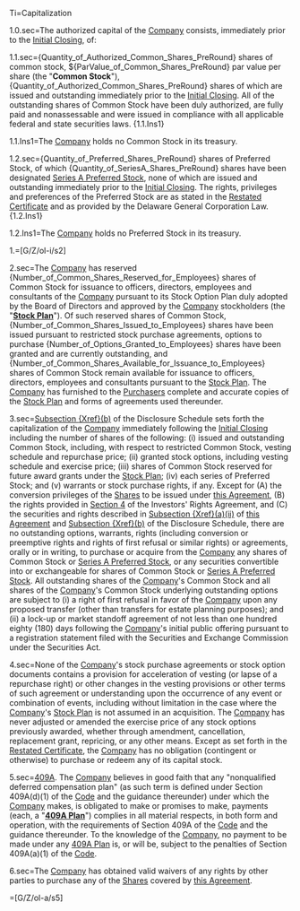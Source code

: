 Ti=Capitalization

1.0.sec=The authorized capital of the <a href='#Def.Company.sec' class='definedterm'>Company</a> consists, immediately prior to the <a href='#Def.Initial_Closing.sec' class='definedterm'>Initial Closing</a>, of:

1.1.sec={Quantity_of_Authorized_Common_Shares_PreRound} shares of common stock, ${ParValue_of_Common_Shares_PreRound} par value per share (the "<strong>Common Stock</strong>"), {Quantity_of_Authorized_Common_Shares_PreRound} shares of which are issued and outstanding immediately prior to the <a href='#Def.Initial_Closing.sec' class='definedterm'>Initial Closing</a>. All of the outstanding shares of Common Stock have been duly authorized, are fully paid and nonassessable and were issued in compliance with all applicable federal and state securities laws. {1.1.Ins1} 

1.1.Ins1=The <a href='#Def.Company.sec' class='definedterm'>Company</a> holds no Common Stock in its treasury.

1.2.sec={Quantity_of_Preferred_Shares_PreRound} shares of Preferred Stock, of which {Quantity_of_SeriesA_Shares_PreRound} shares have been designated <a href='#Def.Series_A_Preferred_Stock.sec' class='definedterm'>Series A Preferred Stock</a>, none of which are issued and outstanding immediately prior to the <a href='#Def.Initial_Closing.sec' class='definedterm'>Initial Closing</a>. The rights, privileges and preferences of the Preferred Stock are as stated in the <a href='#Def.Restated_Certificate.sec' class='definedterm'>Restated Certificate</a> and as provided by the Delaware General Corporation Law. {1.2.Ins1}

1.2.Ins1=The <a href='#Def.Company.sec' class='definedterm'>Company</a> holds no Preferred Stock in its treasury.

1.=[G/Z/ol-i/s2]

2.sec=The <a href='#Def.Company.sec' class='definedterm'>Company</a> has reserved {Number_of_Common_Shares_Reserved_for_Employees} shares of Common Stock for issuance to officers, directors, employees and consultants of the <a href='#Def.Company.sec' class='definedterm'>Company</a> pursuant to its Stock Option Plan duly adopted by the Board of Directors and approved by the <a href='#Def.Company.sec' class='definedterm'>Company</a> stockholders (the "<strong><a href='#Def.Stock_Plan.sec' class='definedterm'>Stock Plan</a></strong>"). Of such reserved shares of Common Stock, {Number_of_Common_Shares_Issued_to_Employees} shares have been issued pursuant to restricted stock purchase agreements, options to purchase {Number_of_Options_Granted_to_Employees} shares have been granted and are currently outstanding, and {Number_of_Common_Shares_Available_for_Issuance_to_Employees} shares of Common Stock remain available for issuance to officers, directors, employees and consultants pursuant to the <a href='#Def.Stock_Plan.sec' class='definedterm'>Stock Plan</a>. The <a href='#Def.Company.sec' class='definedterm'>Company</a> has furnished to the <a href='#Def.Purchaser.sec' class='definedterm'>Purchasers</a> complete and accurate copies of the <a href='#Def.Stock_Plan.sec' class='definedterm'>Stock Plan</a> and forms of agreements used thereunder.

3.sec=<u>Subsection </u><u>{Xref}(b)</u> of the Disclosure Schedule sets forth the capitalization of the <a href='#Def.Company.sec' class='definedterm'>Company</a> immediately following the <a href='#Def.Initial_Closing.sec' class='definedterm'>Initial Closing</a> including the number of shares of the following: (i) issued and outstanding Common Stock, including, with respect to restricted Common Stock, vesting schedule and repurchase price; (ii) granted stock options, including vesting schedule and exercise price; (iii) shares of Common Stock reserved for future award grants under the <a href='#Def.Stock_Plan.sec' class='definedterm'>Stock Plan</a>; (iv) each series of Preferred Stock; and (v) warrants or stock purchase rights, if any. Except for (A) the conversion privileges of the <a href='#Def.Shares.sec' class='definedterm'>Shares</a> to be issued under <a href='#Def.Agreement.sec' class='definedterm'>this Agreement</a>, (B) the rights provided in <u>Section 4</u> of the Investors' Rights Agreement, and (C) the securities and rights described in <u>Subsection </u><u>{Xref}(a)(ii)</u> of <a href='#Def.Agreement.sec' class='definedterm'>this Agreement</a> and <u>Subsection </u><u>{Xref}(b)</u> of the Disclosure Schedule, there are no outstanding options, warrants, rights (including conversion or preemptive rights and rights of first refusal or similar rights) or agreements, orally or in writing, to purchase or acquire from the <a href='#Def.Company.sec' class='definedterm'>Company</a> any shares of Common Stock or <a href='#Def.Series_A_Preferred_Stock.sec' class='definedterm'>Series A Preferred Stock</a>, or any securities convertible into or exchangeable for shares of Common Stock or <a href='#Def.Series_A_Preferred_Stock.sec' class='definedterm'>Series A Preferred Stock</a>. All outstanding shares of the <a href='#Def.Company.sec' class='definedterm'>Company</a>'s Common Stock and all shares of the <a href='#Def.Company.sec' class='definedterm'>Company</a>'s Common Stock underlying outstanding options are subject to (i) a right of first refusal in favor of the <a href='#Def.Company.sec' class='definedterm'>Company</a> upon any proposed transfer (other than transfers for estate planning purposes); and (ii) a lock-up or market standoff agreement of not less than one hundred eighty (180) days following the <a href='#Def.Company.sec' class='definedterm'>Company</a>'s initial public offering pursuant to a registration statement filed with the Securities and Exchange Commission under the Securities Act.

4.sec=None of the <a href='#Def.Company.sec' class='definedterm'>Company</a>'s stock purchase agreements or stock option documents contains a provision for acceleration of vesting (or lapse of a repurchase right) or other changes in the vesting provisions or other terms of such agreement or understanding upon the occurrence of any event or combination of events, including without limitation in the case where the <a href='#Def.Company.sec' class='definedterm'>Company</a>'s <a href='#Def.Stock_Plan.sec' class='definedterm'>Stock Plan</a> is not assumed in an acquisition. The <a href='#Def.Company.sec' class='definedterm'>Company</a> has never adjusted or amended the exercise price of any stock options previously awarded, whether through amendment, cancellation, replacement grant, repricing, or any other means. Except as set forth in the <a href='#Def.Restated_Certificate.sec' class='definedterm'>Restated Certificate</a>, the <a href='#Def.Company.sec' class='definedterm'>Company</a> has no obligation (contingent or otherwise) to purchase or redeem any of its capital stock.

5.sec=<u>409A</u>. The <a href='#Def.Company.sec' class='definedterm'>Company</a> believes in good faith that any "nonqualified deferred compensation plan" (as such term is defined under Section 409A(d)(1) of the <a href='#Def.Code.sec' class='definedterm'>Code</a> and the guidance thereunder) under which the <a href='#Def.Company.sec' class='definedterm'>Company</a> makes, is obligated to make or promises to make, payments (each, a "<strong><a href='#Def.409A_Plan.sec' class='definedterm'>409A Plan</a></strong>") complies in all material respects, in both form and operation, with the requirements of Section 409A of the <a href='#Def.Code.sec' class='definedterm'>Code</a> and the guidance thereunder. To the knowledge of  the <a href='#Def.Company.sec' class='definedterm'>Company</a>, no payment to be made under any <a href='#Def.409A_Plan.sec' class='definedterm'>409A Plan</a> is, or will be, subject to the penalties of Section 409A(a)(1) of the <a href='#Def.Code.sec' class='definedterm'>Code</a>.

6.sec=The <a href='#Def.Company.sec' class='definedterm'>Company</a> has obtained valid waivers of any rights by other parties to purchase any of the <a href='#Def.Shares.sec' class='definedterm'>Shares</a> covered by <a href='#Def.Agreement.sec' class='definedterm'>this Agreement</a>.

=[G/Z/ol-a/s5]
